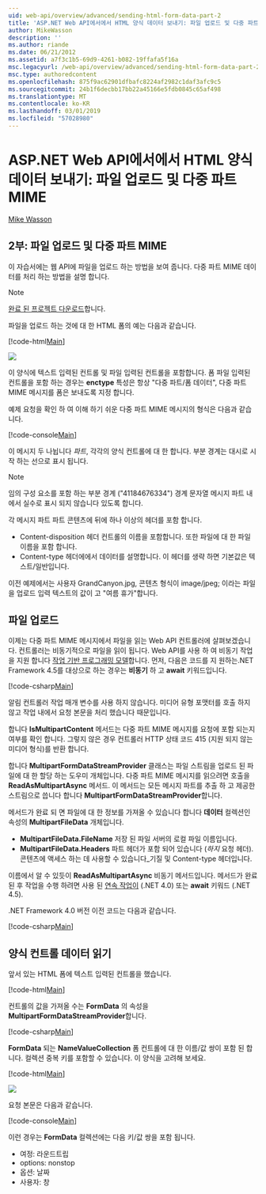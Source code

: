 ```yaml
---
uid: web-api/overview/advanced/sending-html-form-data-part-2
title: 'ASP.NET Web API에서에서 HTML 양식 데이터 보내기: 파일 업로드 및 다중 파트 MIME | Microsoft Docs'
author: MikeWasson
description: ''
ms.author: riande
ms.date: 06/21/2012
ms.assetid: a7f3c1b5-69d9-4261-b082-19ffafa5f16a
msc.legacyurl: /web-api/overview/advanced/sending-html-form-data-part-2
msc.type: authoredcontent
ms.openlocfilehash: 875f9ac62901dfbafc8224af2982c1daf3afc9c5
ms.sourcegitcommit: 24b1f6decbb17bb22a45166e5fdb0845c65af498
ms.translationtype: MT
ms.contentlocale: ko-KR
ms.lasthandoff: 03/01/2019
ms.locfileid: "57028980"
---
```

<a name="sending-html-form-data-in-aspnet-web-api-file-upload-and-multipart-mime"></a>ASP.NET Web API에서에서 HTML 양식 데이터 보내기: 파일 업로드 및 다중 파트 MIME
====================
[Mike Wasson](https://github.com/MikeWasson)

## <a name="part-2-file-upload-and-multipart-mime"></a>2부: 파일 업로드 및 다중 파트 MIME

이 자습서에는 웹 API에 파일을 업로드 하는 방법을 보여 줍니다. 다중 파트 MIME 데이터를 처리 하는 방법을 설명 합니다.

> [!NOTE]
> [완료 된 프로젝트 다운로드](https://code.msdn.microsoft.com/ASPNET-Web-API-File-Upload-a8c0fb0d)합니다.


파일을 업로드 하는 것에 대 한 HTML 폼의 예는 다음과 같습니다.

[!code-html[Main](sending-html-form-data-part-2/samples/sample1.html)]

![](sending-html-form-data-part-2/_static/image1.png)

이 양식에 텍스트 입력된 컨트롤 및 파일 입력된 컨트롤을 포함합니다. 폼 파일 입력된 컨트롤을 포함 하는 경우는 **enctype** 특성은 항상 &quot;다중 파트/폼 데이터&quot;, 다중 파트 MIME 메시지를 폼은 보내도록 지정 합니다.

예제 요청을 확인 하 여 이해 하기 쉬운 다중 파트 MIME 메시지의 형식은 다음과 같습니다.

[!code-console[Main](sending-html-form-data-part-2/samples/sample2.cmd)]

이 메시지 두 나뉩니다 *파트*, 각각의 양식 컨트롤에 대 한 합니다. 부분 경계는 대시로 시작 하는 선으로 표시 됩니다.

> [!NOTE]
> 임의 구성 요소를 포함 하는 부분 경계 (&quot;41184676334&quot;) 경계 문자열 메시지 파트 내에서 실수로 표시 되지 않습니다 있도록 합니다.


각 메시지 파트 파트 콘텐츠에 뒤에 하나 이상의 헤더를 포함 합니다.

- Content-disposition 헤더 컨트롤의 이름을 포함합니다. 또한 파일에 대 한 파일 이름을 포함 합니다.
- Content-type 헤더에에서 데이터를 설명합니다. 이 헤더를 생략 하면 기본값은 텍스트/일반입니다.

이전 예제에서는 사용자 GrandCanyon.jpg, 콘텐츠 형식이 image/jpeg; 이라는 파일을 업로드 입력 텍스트의 값이 고 &quot;여름 휴가&quot;합니다.

## <a name="file-upload"></a>파일 업로드

이제는 다중 파트 MIME 메시지에서 파일을 읽는 Web API 컨트롤러에 살펴보겠습니다. 컨트롤러는 비동기적으로 파일을 읽이 됩니다. Web API를 사용 하 여 비동기 작업을 지원 합니다 [작업 기반 프로그래밍 모델](https://msdn.microsoft.com/library/dd460693.aspx)합니다. 먼저, 다음은 코드를 지 원하는.NET Framework 4.5를 대상으로 하는 경우는 **비동기** 하 고 **await** 키워드입니다.

[!code-csharp[Main](sending-html-form-data-part-2/samples/sample3.cs)]

알림 컨트롤러 작업 매개 변수를 사용 하지 않습니다. 미디어 유형 포맷터를 호출 하지 않고 작업 내에서 요청 본문을 처리 했습니다 때문입니다.

합니다 **IsMultipartContent** 메서드는 다중 파트 MIME 메시지를 요청에 포함 되는지 여부를 확인 합니다. 그렇지 않은 경우 컨트롤러 HTTP 상태 코드 415 (지원 되지 않는 미디어 형식)를 반환 합니다.

합니다 **MultipartFormDataStreamProvider** 클래스는 파일 스트림을 업로드 된 파일에 대 한 할당 하는 도우미 개체입니다. 다중 파트 MIME 메시지를 읽으려면 호출을 **ReadAsMultipartAsync** 메서드. 이 메서드는 모든 메시지 파트를 추출 하 고 제공한 스트림으로 씁니다 합니다 **MultipartFormDataStreamProvider**합니다.

메서드가 완료 되 면 파일에 대 한 정보를 가져올 수 있습니다 합니다 **데이터** 컬렉션인 속성의 **MultipartFileData** 개체입니다.

- **MultipartFileData.FileName** 저장 된 파일 서버의 로컬 파일 이름입니다.
- **MultipartFileData.Headers** 파트 헤더가 포함 되어 있습니다 (*하지* 요청 헤더). 콘텐츠에 액세스 하는 데 사용할 수 있습니다\_기질 및 Content-type 헤더입니다.

이름에서 알 수 있듯이 **ReadAsMultipartAsync** 비동기 메서드입니다. 메서드가 완료 된 후 작업을 수행 하려면 사용 된 [연속 작업이](https://msdn.microsoft.com/library/ee372288.aspx) (.NET 4.0) 또는 **await** 키워드 (.NET 4.5).

.NET Framework 4.0 버전 이전 코드는 다음과 같습니다.

[!code-csharp[Main](sending-html-form-data-part-2/samples/sample4.cs)]

## <a name="reading-form-control-data"></a>양식 컨트롤 데이터 읽기

앞서 있는 HTML 폼에 텍스트 입력된 컨트롤을 했습니다.

[!code-html[Main](sending-html-form-data-part-2/samples/sample5.html)]

컨트롤의 값을 가져올 수는 **FormData** 의 속성을 **MultipartFormDataStreamProvider**합니다.

[!code-csharp[Main](sending-html-form-data-part-2/samples/sample6.cs?highlight=15)]

**FormData** 되는 **NameValueCollection** 폼 컨트롤에 대 한 이름/값 쌍이 포함 된 합니다. 컬렉션 중복 키를 포함할 수 있습니다. 이 양식을 고려해 보세요.

[!code-html[Main](sending-html-form-data-part-2/samples/sample7.html)]

![](sending-html-form-data-part-2/_static/image2.png)

요청 본문은 다음과 같습니다.

[!code-console[Main](sending-html-form-data-part-2/samples/sample8.cmd)]

이런 경우는 **FormData** 컬렉션에는 다음 키/값 쌍을 포함 됩니다.

- 여정: 라운드트립
- options: nonstop
- 옵션: 날짜
- 사용자: 창
